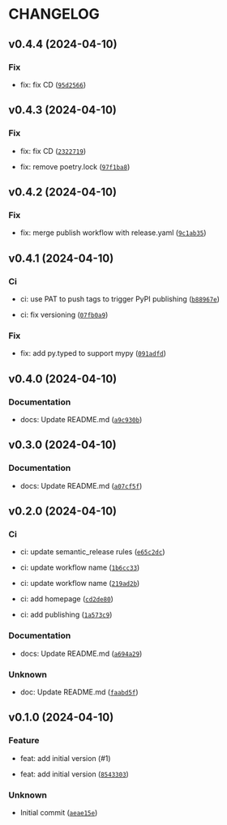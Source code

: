 # CHANGELOG



## v0.4.4 (2024-04-10)

### Fix

* fix: fix CD ([`95d2566`](https://github.com/ADR-007/pydantic-strict-partial/commit/95d2566467d689bd63aa5b3ea85f5c9cda3ecb1c))


## v0.4.3 (2024-04-10)

### Fix

* fix: fix CD ([`2322719`](https://github.com/ADR-007/pydantic-strict-partial/commit/232271933e99d960aee1613ce4dafbb8f07e73ec))

* fix: remove poetry.lock ([`97f1ba8`](https://github.com/ADR-007/pydantic-strict-partial/commit/97f1ba824170216cf3e5ef6f4a7c2d7950284b17))


## v0.4.2 (2024-04-10)

### Fix

* fix: merge publish workflow with release.yaml ([`9c1ab35`](https://github.com/ADR-007/pydantic-strict-partial/commit/9c1ab3584dc6f0a1c7adf16b38476e8cd34ab95f))


## v0.4.1 (2024-04-10)

### Ci

* ci: use PAT to push tags to trigger PyPI publishing ([`b88967e`](https://github.com/ADR-007/pydantic-strict-partial/commit/b88967e209f4f27e80082610072c89a00cb26339))

* ci: fix versioning ([`07fb0a9`](https://github.com/ADR-007/pydantic-strict-partial/commit/07fb0a980354c48117afa478fc43492d3cf4a5f2))

### Fix

* fix: add py.typed to support mypy ([`091adfd`](https://github.com/ADR-007/pydantic-strict-partial/commit/091adfda6f833cac3b0e6cb231da570f61450378))


## v0.4.0 (2024-04-10)

### Documentation

* docs: Update README.md ([`a9c930b`](https://github.com/ADR-007/pydantic-strict-partial/commit/a9c930bb10bc61d546a50d9b058b03625559a622))


## v0.3.0 (2024-04-10)

### Documentation

* docs: Update README.md ([`a07cf5f`](https://github.com/ADR-007/pydantic-strict-partial/commit/a07cf5fd3cd5a4e4f6d87eb6fc6c7df20c90ecfc))


## v0.2.0 (2024-04-10)

### Ci

* ci: update semantic_release rules ([`e65c2dc`](https://github.com/ADR-007/pydantic-strict-partial/commit/e65c2dc62ff5108e30df9a903481d1d2d4707347))

* ci: update workflow name ([`1b6cc33`](https://github.com/ADR-007/pydantic-strict-partial/commit/1b6cc33c9c9beb9436283a8e71a3649c163cdcce))

* ci: update workflow name ([`219ad2b`](https://github.com/ADR-007/pydantic-strict-partial/commit/219ad2b5968d7bf6ec24571ba7b3fb1c62676085))

* ci: add homepage ([`cd2de80`](https://github.com/ADR-007/pydantic-strict-partial/commit/cd2de8095a3d48d5c15b57da10dcc0a40e042182))

* ci: add publishing ([`1a573c9`](https://github.com/ADR-007/pydantic-strict-partial/commit/1a573c953cd72919ae8d6bcb59433579ee0fd90b))

### Documentation

* docs: Update README.md ([`a694a29`](https://github.com/ADR-007/pydantic-strict-partial/commit/a694a292abe70f622c016d04c8e4b225b219a62a))

### Unknown

* doc: Update README.md ([`faabd5f`](https://github.com/ADR-007/pydantic-strict-partial/commit/faabd5fcd02ec1f2793ed4b720821ddc1ffd71c6))


## v0.1.0 (2024-04-10)

### Feature

* feat: add initial version (#1)

* feat: add initial version ([`8543303`](https://github.com/ADR-007/pydantic-strict-partial/commit/854330374e89685d6541a12a654f09a519e60e4c))

### Unknown

* Initial commit ([`aeae15e`](https://github.com/ADR-007/pydantic-strict-partial/commit/aeae15e85d8c94cd129dfd679c473d73ad2a3a0a))
